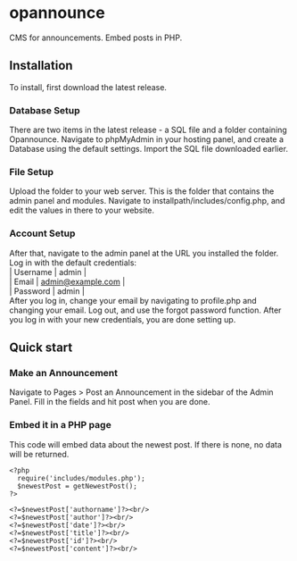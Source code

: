 # opannounce
CMS for announcements. Embed posts in PHP.

## Installation
To install, first download the latest release.

### Database Setup
There are two items in the latest release - a SQL file and a folder containing Opannounce. Navigate to phpMyAdmin in your hosting panel, and create a Database using the default settings. Import the SQL file downloaded earlier.

### File Setup
Upload the folder to your web server. This is the folder that contains the admin panel and modules. Navigate to installpath/includes/config.php, and edit the values in there to your website.

### Account Setup
After that, navigate to the admin panel at the URL you installed the folder. Log in with the default credentials:<br/>
| Username | admin             |<br/>
| Email    | admin@example.com |<br/>
| Password | admin             |<br/>
After you log in, change your email by navigating to profile.php and changing your email. Log out, and use the forgot password function. After you log in with your new credentials, you are done setting up.

## Quick start

### Make an Announcement
Navigate to Pages > Post an Announcement in the sidebar of the Admin Panel. Fill in the fields and hit post when you are done.

### Embed it in a PHP page
This code will embed data about the newest post. If there is none, no data will be returned.
```
<?php
  require('includes/modules.php');
  $newestPost = getNewestPost();
?>

<?=$newestPost['authorname']?><br/>
<?=$newestPost['author']?><br/>
<?=$newestPost['date']?><br/>
<?=$newestPost['title']?><br/>
<?=$newestPost['id']?><br/>
<?=$newestPost['content']?><br/>
```
